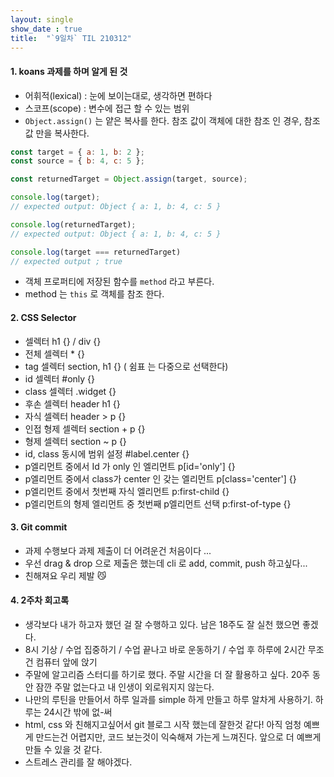 ```yaml
---
layout: single
show_date : true
title:  "`9일차` TIL 210312"
---
```


#### 1. koans 과제를 하며 알게 된 것
- 어휘적(lexical) : 눈에 보이는대로, 생각하면 편하다
- 스코프(scope) : 변수에 접근 할 수 있는 범위
- `Object.assign()`  는 얕은 복사를 한다. 참조 값이 객체에 대한 참조 인 경우, 참조 값 만을 복사한다.

```javascript
const target = { a: 1, b: 2 };
const source = { b: 4, c: 5 };

const returnedTarget = Object.assign(target, source);

console.log(target);
// expected output: Object { a: 1, b: 4, c: 5 }

console.log(returnedTarget);
// expected output: Object { a: 1, b: 4, c: 5 }

console.log(target === returnedTarget)
// expected output ; true
```

- 객체 프로퍼티에 저장된 함수를 `method` 라고 부른다.
- method 는 `this` 로 객체를 참조 한다.

#### 2. CSS Selector
- 셀렉터 h1 {} / div {}
- 전체 셀렉터 * {}
- tag 셀렉터 section, h1 {} ( 쉼표 는 다중으로 선택한다)
- id 셀렉터 #only {}
- class 셀렉터 .widget {}
- 후손 셀렉터 header h1 {}
- 자식 셀렉터 header > p {}
- 인접 형제 셀렉터 section + p {}
- 형제 셀렉터 section ~ p {}
- id, class 동시에 범위 설정 #label.center {}
- p엘리먼트 중에서 Id 가 only 인 엘리먼트 p[id='only'] {}
- p엘리먼트 중에서 class가 center 인 갖는 엘리먼트 p[class='center'] {}
- p엘리먼트 중에서 첫번째 자식 엘리먼트 p:first-child {}
- p엘리먼트의 형제 엘리먼트 중 첫번째 p엘리먼트 선택 p:first-of-type {}

#### 3. Git commit
- 과제 수행보다 과제 제출이 더 어려운건 처음이다 ...
- 우선 drag & drop 으로 제출은 했는데 cli 로 add, commit, push 하고싶다... 
- 친해져요 우리 제발 😼


#### 4. 2주차 회고록
 - 생각보다 내가 하고자 했던 걸 잘 수행하고 있다. 남은 18주도 잘 실천 했으면 좋겠다.
 - 8시 기상 / 수업 집중하기 / 수업 끝나고 바로 운동하기 / 수업 후 하루에 2시간 무조건 컴퓨터 앞에 앉기
 - 주말에 알고리즘 스터디를 하기로 했다. 주말 시간을 더 잘 활용하고 싶다. 20주 동안 잠깐 주말 없는다고 내 인생이 외로워지지 않는다.
 - 나만의 루틴을 만들어서 하루 일과를 simple 하게 만들고 하루 알차게 사용하기. 하루는 24시간 밖에 없-써
 - html, css 와 친해지고싶어서 git 블로그 시작 했는데 잘한것 같다! 아직 엄청 예쁘게 만드는건 어렵지만, 코드 보는것이 익숙해져 가는게 느껴진다. 앞으로 더 예쁘게 만들 수 있을 것 같다.
 - 스트레스 관리를 잘 해야겠다.
